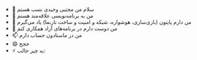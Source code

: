 - 👋 سلام من مجتبی وحیدی نسب هستم
- 👀 من به برنامه‌نویسی علاقه‌مند هستم
- 🌱 من دارم پایتون (بازی‌سازی، هوشواره، شبکه و امنیت و ساخت تارنما) یاد می‌گیرم 
- 💞️ من دوست دارم در برنامه‌های آزاد همکاری کنم
- 📫 من در ماستادون حساب دارم
- 😄 خخخ
- ⚡ یه چیز جالب:

<!---
mojtabavahidinasab/mojtabavahidinasab is a ✨ special ✨ repository because its `README.md` (this file) appears on your GitHub profile.
You can click the Preview link to take a look at your changes.
--->
